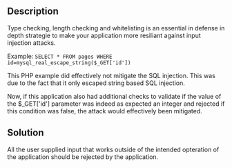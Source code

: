 ## Description

Type checking, length checking and whitelisting is an essential in defense in depth strategie to make
your application more resiliant against input injection attacks.

Example:
    ```
    SELECT * FROM pages WHERE id=mysql_real_escape_string($_GET['id'])
    ```
    
This PHP example did effectively not mitigate the SQL injection. This was due to the fact
that it only escaped string based SQL injection. 

Now, if this application also had additional checks to validate if the value of 
the $_GET['id'] parameter was indeed as expected an integer and rejected if this condition was false, 
the attack would effectively been mitigated.


## Solution

All the user supplied input that works outside of the intended opteration of the application
should be rejected by the application.
